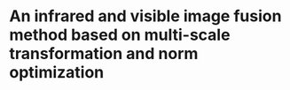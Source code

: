 An infrared and visible image fusion method based on multi-scale transformation and norm optimization
=
